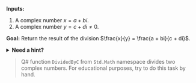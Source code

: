 **Inputs:**

1. A complex number $x = a + bi$.
2. A complex number $y = c + di \neq 0$.

**Goal:** Return the result of the division $\frac{x}{y} = \frac{a + bi}{c + di}$.

<details>
  <summary><b>Need a hint?</b></summary>
  
A video explanation of complex division can be found [here](https://www.youtube.com/watch?v=Z8j5RDOibV4).

</details>

> Q# function `DividedByC` from `Std.Math` namespace divides two complex numbers. For educational purposes, try to do this task by hand.
